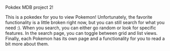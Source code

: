 Pokdex
MDB project 2!

This is a pokedex for you to view Pokemon! Unfortunately, the favorite functionality is a little broken right now, but you can still search for what you need :). When you search, you can either go random or look for specific features. In the search page, you can toggle between grid and list views. Finally, each Pokemon has its own page and a functionality for you to read a bit more about them.
